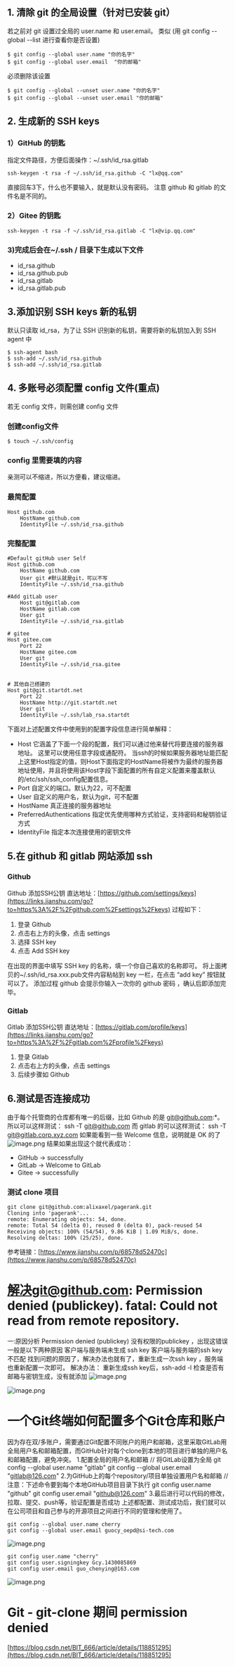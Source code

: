 ## 1. 清除 git 的全局设置（针对已安装 git）
若之前对 git 设置过全局的 user.name 和 user.email。
类似 (用 git config --global --list 进行查看你是否设置)
```shell
$ git config --global user.name "你的名字"
$ git config --global user.email  "你的邮箱"
```
必须删除该设置
```shell
$ git config --global --unset user.name "你的名字"
$ git config --global --unset user.email "你的邮箱"
```
## 2. 生成新的 SSH keys
### 1）GitHub 的钥匙
指定文件路径，方便后面操作：~/.ssh/id_rsa.gitlab
```shell
ssh-keygen -t rsa -f ~/.ssh/id_rsa.github -C "lx@qq.com"
```
直接回车3下，什么也不要输入，就是默认没有密码。
注意 github 和 gitlab 的文件名是不同的。
### 2）Gitee 的钥匙
```shell
ssh-keygen -t rsa -f ~/.ssh/id_rsa.gitlab -C "lx@vip.qq.com"
```
### 3)完成后会在~/.ssh / 目录下生成以下文件

- id_rsa.github
- id_rsa.github.pub
- id_rsa.gitlab
- id_rsa.gitlab.pub
## 3.添加识别 SSH keys 新的私钥
默认只读取 id_rsa，为了让 SSH 识别新的私钥，需要将新的私钥加入到 SSH agent 中
```shell
$ ssh-agent bash
$ ssh-add ~/.ssh/id_rsa.github
$ ssh-add ~/.ssh/id_rsa.gitlab
```
## 4. 多账号必须配置 config 文件(重点)
若无 config 文件，则需创建 config 文件
### 创建config文件
```shell
$ touch ~/.ssh/config    
```
### config 里需要填的内容
亲测可以不缩进，所以方便看，建议缩进。
### 最简配置
```shell
Host github.com
    HostName github.com
    IdentityFile ~/.ssh/id_rsa.github
```
### 完整配置
```shell
#Default gitHub user Self
Host github.com
    HostName github.com
    User git #默认就是git，可以不写
    IdentityFile ~/.ssh/id_rsa.github

#Add gitLab user 
    Host git@gitlab.com
    HostName gitlab.com
    User git
    IdentityFile ~/.ssh/id_rsa.gitlab

# gitee
Host gitee.com
    Port 22
    HostName gitee.com
    User git
    IdentityFile ~/.ssh/id_rsa.gitee


# 其他自己搭建的
Host git@git.startdt.net
    Port 22
    HostName http://git.startdt.net
    User git
    IdentityFile ~/.ssh/lab_rsa.startdt
```
下面对上述配置文件中使用到的配置字段信息进行简单解释：

- Host
它涵盖了下面一个段的配置，我们可以通过他来替代将要连接的服务器地址。
这里可以使用任意字段或通配符。
当ssh的时候如果服务器地址能匹配上这里Host指定的值，则Host下面指定的HostName将被作为最终的服务器地址使用，并且将使用该Host字段下面配置的所有自定义配置来覆盖默认的/etc/ssh/ssh_config配置信息。
- Port
自定义的端口。默认为22，可不配置
- User
自定义的用户名，默认为git，可不配置
- HostName
真正连接的服务器地址
- PreferredAuthentications
指定优先使用哪种方式验证，支持密码和秘钥验证方式
- IdentityFile
指定本次连接使用的密钥文件
## 5.在 github 和 gitlab 网站添加 ssh
### Github
Github 添加SSH公钥
直达地址：[https://github.com/settings/keys](https://links.jianshu.com/go?to=https%3A%2F%2Fgithub.com%2Fsettings%2Fkeys)
过程如下：

1. 登录 Github
2. 点击右上方的头像，点击 settings
3. 选择 SSH key
4. 点击 Add SSH key

在出现的界面中填写 SSH key 的名称，填一个你自己喜欢的名称即可。
将上面拷贝的~/.ssh/id_rsa.xxx.pub文件内容粘帖到 key 一栏，在点击 “add key” 按钮就可以了。
添加过程 github 会提示你输入一次你的 github 密码 ，确认后即添加完毕。
### Gitlab
Gitlab 添加SSH公钥
直达地址：[https://gitlab.com/profile/keys](https://links.jianshu.com/go?to=https%3A%2F%2Fgitlab.com%2Fprofile%2Fkeys)

1. 登录 Gitlab
2. 点击右上方的头像，点击 settings
3. 后续步骤如 Github
## 6.测试是否连接成功
由于每个托管商的仓库都有唯一的后缀，比如 Github 的是 [git@github.com](https://links.jianshu.com/go?to=mailto%3Agit%40github.com):*。
所以可以这样测试：
ssh -T [git@github.com](https://links.jianshu.com/go?to=mailto%3Agit%40github.com)
而 gitlab 的可以这样测试：
ssh -T [git@gitlab.corp.xyz.com](https://links.jianshu.com/go?to=mailto%3Agit%40gitlab.corp.xyz.com)
如果能看到一些 Welcome 信息，说明就是 OK 的了
![image.png](https://images.cherryfloris.eu.org/2023/1678074339880-603dc59f-b315-4583-b969-ac68bf224e15.png)
结果如果出现这个就代表成功：

- GitHub -> successfully
- GitLab -> Welcome to GitLab
- Gitee -> successfully
### 测试 clone 项目
```shell
git clone git@github.com:alixaxel/pagerank.git
Cloning into 'pagerank'...
remote: Enumerating objects: 54, done.
remote: Total 54 (delta 0), reused 0 (delta 0), pack-reused 54
Receiving objects: 100% (54/54), 9.86 KiB | 1.09 MiB/s, done.
Resolving deltas: 100% (25/25), done.

```
参考链接：[https://www.jianshu.com/p/68578d52470c](https://www.jianshu.com/p/68578d52470c)
# 解决git@github.com: Permission denied (publickey). fatal: Could not read from remote repository. 
一:原因分析
Permission denied (publickey) 没有权限的publickey ，出现这错误一般是以下两种原因
客户端与服务端未生成 ssh key
客户端与服务端的ssh key不匹配
找到问题的原因了，解决办法也就有了，重新生成一次ssh key ，服务端也重新配置一次即可。
解决办法：
重新生成ssh key后，ssh-add -l  检查是否有邮箱与密钥生成，没有就添加
![image.png](https://images.cherryfloris.eu.org/2023/1678086471503-05279abf-6dab-4b81-86fe-c0e5c715efbd.png)

![image.png](https://images.cherryfloris.eu.org/2023/1678086548777-38746cca-518e-4af5-9740-004864010c94.png)

# 一个Git终端如何配置多个Git仓库和账户
因为存在双/多账户，需要通过Git配置不同账户的用户和邮箱，这里采取GitLab用全局用户名和邮箱配置，而GitHub针对每个clone到本地的项目进行单独的用户名和邮箱配置，避免冲突。
1.配置全局的用户名和邮箱
// 将GitLab设置为全局 git config --global user.name "gitlab" git config --global user.email "gitlab@126.com"
2.为GitHub上的每个repository/项目单独设置用户名和邮箱
// 注意：下述命令要到每个本地GitHub项目目录下执行 git config user.name "github" git config user.email "github@126.com"
3.最后进行可以代码的修改，拉取、提交、push等，验证配置是否成功
上述都配置、测试成功后，我们就可以在公司项目和自己参与的开源项目之间进行不同的管理和使用了。
```shell
git config --global user.name cherry
git config --global user.email guocy_oepd@si-tech.com
```
![image.png](https://images.cherryfloris.eu.org/2023/1678088364019-bf29ca85-c49b-45ad-bcf0-2198bf200432.png)
```shell
git config user.name "cherry"
git config user.signingkey Gcy.1430085869
git config user.email guo_chenying@163.com
```
![image.png](https://images.cherryfloris.eu.org/2023/1678088300533-a01ecdb7-378a-413e-9cbb-d90fa2f9e196.png)
# Git - git-clone 期间 permission denied
[https://blog.csdn.net/BIT_666/article/details/118851295](https://blog.csdn.net/BIT_666/article/details/118851295)
